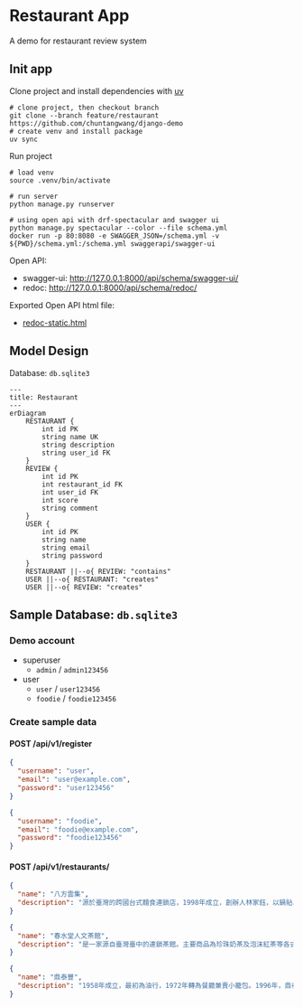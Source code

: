 # Restaurant App

A demo for restaurant review system

## Init app

Clone project and install dependencies with [uv](https://github.com/astral-sh/uv)

```shell
# clone project, then checkout branch
git clone --branch feature/restaurant https://github.com/chuntangwang/django-demo
# create venv and install package
uv sync
```

Run project

```shell
# load venv
source .venv/bin/activate

# run server
python manage.py runserver

# using open api with drf-spectacular and swagger ui
python manage.py spectacular --color --file schema.yml
docker run -p 80:8080 -e SWAGGER_JSON=/schema.yml -v ${PWD}/schema.yml:/schema.yml swaggerapi/swagger-ui
```

Open API:
* swagger-ui: http://127.0.0.1:8000/api/schema/swagger-ui/
* redoc: http://127.0.0.1:8000/api/schema/redoc/

Exported Open API html file:
* [redoc-static.html](redoc-static.html)

## Model Design

Database: `db.sqlite3`

```mermaid
---
title: Restaurant
---
erDiagram
    RESTAURANT {
        int id PK
        string name UK
        string description
        string user_id FK
    }
    REVIEW {
        int id PK
        int restaurant_id FK
        int user_id FK
        int score
        string comment
    }
    USER {
        int id PK
        string name
        string email
        string password
    }
    RESTAURANT ||--o{ REVIEW: "contains"
    USER ||--o{ RESTAURANT: "creates"
    USER ||--o{ REVIEW: "creates"
```

## Sample Database: `db.sqlite3`

### Demo account

* superuser
    * `admin` / `admin123456`
* user
    * `user` / `user123456`
    * `foodie` / `foodie123456`

### Create sample data

#### POST /api/v1/register

```json
{
  "username": "user",
  "email": "user@example.com",
  "password": "user123456"
}

{
  "username": "foodie",
  "email": "foodie@example.com",
  "password": "foodie123456"
}
```

#### POST /api/v1/restaurants/

```json
{
  "name": "八方雲集",
  "description": "源於臺灣的跨國台式麵食連鎖店，1998年成立，創辦人林家鈺，以鍋貼、水餃為主力商品。它與四海遊龍並列為台灣鍋貼連鎖店兩強。"
}

{
  "name": "春水堂人文茶館",
  "description": "是一家源自臺灣臺中的連鎖茶館。主要商品為珍珠奶茶及泡沫紅茶等各式調和茶飲，並推廣半發酵茶葉，提倡雙杯式飲法及色香味三段品茗法。是聲稱發明珍珠奶茶的臺灣連鎖餐廳之一，另一家是翰林茶館。"
}

{
  "name": "鼎泰豐",
  "description": "1958年成立，最初為油行，1972年轉為餐廳兼賣小籠包。1996年，鼎泰豐日本新宿店開幕，發展為跨國企業。在1993年曾被《紐約時報》評為“世界十大美食餐廳”之一。2010年香港尖沙咀分店獲得米其林一星，是台灣首間獲《米其林指南》列入星級的餐廳。"
}
```
